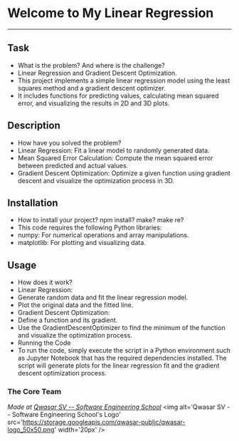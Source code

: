 # Welcome to My Linear Regression
***

## Task
- What is the problem? And where is the challenge?
- Linear Regression and Gradient Descent Optimization.
- This project implements a simple linear regression model using the least squares method and a gradient descent optimizer. 
- It includes functions for predicting values, calculating mean squared error, and visualizing the results in 2D and 3D plots.


## Description
- How have you solved the problem?
- Linear Regression: Fit a linear model to randomly generated data.
- Mean Squared Error Calculation: Compute the mean squared error between predicted and actual values.
- Gradient Descent Optimization: Optimize a given function using gradient descent and visualize the optimization process in 3D.

## Installation
- How to install your project? npm install? make? make re?
- This code requires the following Python libraries:
- numpy: For numerical operations and array manipulations.
- matplotlib: For plotting and visualizing data.

## Usage
- How does it work?
- Linear Regression:
- Generate random data and fit the linear regression model.
- Plot the original data and the fitted line.
- Gradient Descent Optimization:
- Define a function and its gradient.
- Use the GradientDescentOptimizer to find the minimum of the function and visualize the optimization process.
- Running the Code
- To run the code, simply execute the script in a Python environment such as Jupyter Notebook that has the required dependencies installed. The script will generate plots for the linear regression fit and the gradient descent optimization process.

### The Core Team


<span><i>Made at <a href='https://qwasar.io'>Qwasar SV -- Software Engineering School</a></i></span>
<span><img alt='Qwasar SV -- Software Engineering School's Logo' src='https://storage.googleapis.com/qwasar-public/qwasar-logo_50x50.png' width='20px' /></span>
